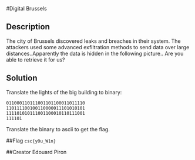 #Digital Brussels

## Description

The city of Brussels discovered leaks and breaches in their system. The attackers used some advanced exfiltration methods to send data over large distances..Apparently the data is hidden in the following picture..
Are you able to retrieve it for us?

## Solution

Translate the lights of the big building to binary:

```
011000110111001101100011011110
110111100100110000011101010101
111101010111001100010110111001
111101
```

Translate the binary to ascii to get the flag.

##Flag
`csc{y0u_W1n}`


##Creator
Edouard Piron 

